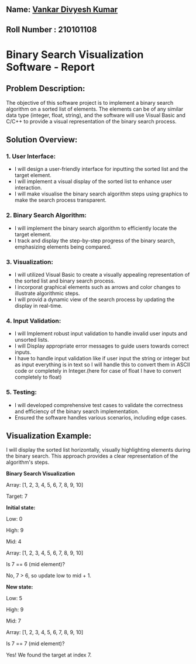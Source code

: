 

## Name: [Vankar Divyesh Kumar](https://github.com/divyeshvankar/Software-Engineering-Lab)
## Roll Number : 210101108
# Binary Search Visualization Software - Report

## Problem Description:
The objective of this software project is to implement a binary search algorithm on a sorted list of elements. The elements can be of any similar data type (integer, float, string), and the software will use Visual Basic and C/C++ to provide a visual representation of the binary search process.

## Solution Overview:

### 1. User Interface:
   - I will design a user-friendly interface for inputting the sorted list and the target element.
   - I will implement a visual display of the sorted list to enhance user interaction.
   - I will make visualise the binary search algorithm steps using graphics to make the search process transparent.

### 2. Binary Search Algorithm:
   - I will implement the binary search algorithm to efficiently locate the target element.
   - I track and display the step-by-step progress of the binary search, emphasizing elements being compared.

### 3. Visualization:
   - I will utilized Visual Basic to create a visually appealing representation of the sorted list and binary search process.
   - I incorporat graphical elements such as arrows and color changes to illustrate algorithmic steps.
   - I will provid a dynamic view of the search process by updating the display in real-time.

### 4. Input Validation:
   - I will Implement robust input validation to handle invalid user inputs and unsorted lists.
   -  I will Display appropriate error messages to guide users towards correct inputs.
   - I have to handle input validation like if user input the string or integer but as input everything is in text so I will handle this to convert them in ASCII code or completely in Integer.(here for case of float I have to convert completely to float)


### 5. Testing:
   - I will developed comprehensive test cases to validate the correctness and efficiency of the binary search implementation.
   - Ensured the software handles various scenarios, including edge cases.

## Visualization Example:
I will display the sorted list horizontally, visually highlighting elements during the binary search. This approach provides a clear representation of the algorithm's steps.

**Binary Search Visualization**


Array: [1, 2, 3, 4, 5, 6, 7, 8, 9, 10]

Target: 7

**Initial state:**

Low: 0

High: 9

Mid: 4

Array: [1, 2, 3, 4, 5, 6, 7, 8, 9, 10]

Is 7 == 6 (mid element)?

No, 7 > 6, so update low to mid + 1.

**New state:**

Low: 5

High: 9

Mid: 7

Array: [1, 2, 3, 4, 5, 6, 7, 8, 9, 10]

Is 7 == 7 (mid element)?

Yes! We found the target at index 7.





